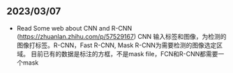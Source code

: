 ## 2023/03/07
  - Read Some web about CNN and R-CNN (https://zhuanlan.zhihu.com/p/57529167)
  CNN 输入标签和图像，为检测的图像打标签。R-CNN，Fast R-CNN, Mask R-CNN为需要检测的图像选定区域。
  目前已有的数据是标注的方框，不是mask file，FCN和R-CNN都需要一个mask
